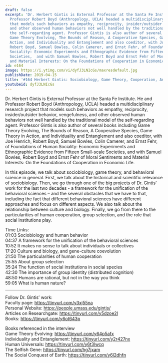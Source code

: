 ```yaml
---
draft: false
excerpt: 'Dr. Herbert Gintis is External Professor at the Santa Fe Institute. He and
  Professor Robert Boyd (Anthropology, UCLA) headed a multidisciplinary research project
  that models such behaviors as empathy, reciprocity, insider/outsider behavior, vengefulness,
  and other observed human behaviors not well handled by the traditional model of
  the self-regarding agent. Professor Gintis is also author of several books including
  Game Theory Evolving, The Bounds of Reason, A Cooperative Species, Game Theory in
  Action, and Individuality and Entanglement and also coeditor, with Joe Henrich,
  Robert Boyd, Samuel Bowles, Colin Camerer, and Ernst Fehr, of Foundations of Human
  Sociality: Economic Experiments and Ethnographic Evidence from Fifteen Small-scale
  Societies,  and with Samuel Bowles, Robert Boyd and Ernst Fehr of Moral Sentiments
  and Material Interests: On the Foundations of Cooperation in Economic Life. '
id: e164
image: https://i.ytimg.com/vi/dyfJ3LNIcGs/maxresdefault.jpg
publishDate: 2019-04-15
title: '#164 Herbert Gintis: Sociobiology, Game Theory, Cooperation, And Social Institutions'
youtubeid: dyfJ3LNIcGs
---
```

Dr. Herbert Gintis is External Professor at the Santa Fe Institute. He and Professor Robert Boyd (Anthropology, UCLA) headed a multidisciplinary research project that models such behaviors as empathy, reciprocity, insider/outsider behavior, vengefulness, and other observed human behaviors not well handled by the traditional model of the self-regarding agent. Professor Gintis is also author of several books including Game Theory Evolving, The Bounds of Reason, A Cooperative Species, Game Theory in Action, and Individuality and Entanglement and also coeditor, with Joe Henrich, Robert Boyd, Samuel Bowles, Colin Camerer, and Ernst Fehr, of Foundations of Human Sociality: Economic Experiments and Ethnographic Evidence from Fifteen Small-scale Societies,  and with Samuel Bowles, Robert Boyd and Ernst Fehr of Moral Sentiments and Material Interests: On the Foundations of Cooperation in Economic Life. 

In this episode, we talk about sociobiology, game theory, and behavioral science in general. First, we talk about the historical and scientific relevance of sociobiology. Then, we go through one of the big projects of Dr. Gintis’ work for the last two decades - a framework for the unification of the behavioral sciences – and the several obstacles that we have to that, including the fact that different behavioral sciences have different approaches and focus on different aspects. We also talk about the relationship between culture and biology. Finally, we go from there to the particularities of human cooperation, group selection, and the role that social institutions play.

Time Links:  
01:03  Sociobiology and human behavior  
04:37  A framework for the unification of the behavioral sciences       
10:52  It makes no sense to talk about individuals or collectives                 
17:20  Culture and biology, and gene-culture coevolution               
21:50  The particularities of human cooperation                    
25:55  About group selection            
35:24  The function of social institutions in social species       
42:30  The importance of group identity (distributed cognition)      
48:50  Humans are rational, but not in the way you think    
59:05  What is human nature?

---

Follow Dr. Gintis’ work:  
Faculty page: https://tinyurl.com/y3xj55na  
Personal Website: https://people.umass.edu/gintis/  
Articles on Researchgate: https://tinyurl.com/y5dzoe2l  
Books: https://tinyurl.com/y6ot643p

Books referenced in the interview  
Game Theory Evolving: https://tinyurl.com/y64p5afx  
Individuality and Entanglement: https://tinyurl.com/y2r427nx  
Human Universals: https://tinyurl.com/y6t3lwcq  
The Selfish Gene: https://tinyurl.com/hg7jxam  
The Social Conquest of Earth: https://tinyurl.com/y6l2dhfn
